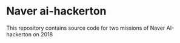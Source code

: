 # Naver ai-hackerton

This repository contains source code for two missions of Naver AI-hackerton on 2018
